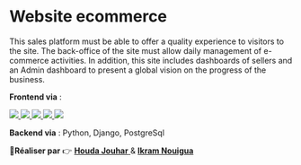 # Website ecommerce
This sales platform must be able to offer a quality experience to visitors to the site. The back-office of the site must allow daily management of e-commerce activities.
 In addition, this site includes dashboards of sellers and an Admin dashboard to present a global vision on the progress of the business.
 
 
**Frontend via** :
<p align="left"> 
<a href="" target="_blank"> <img src="https://img.shields.io/badge/HTML5-E34F26?style=for-the-badge&logo=html5&logoColor=white"/> </a> 
<a href="" > <img src=" https://img.shields.io/badge/CSS3-1572B6?style=for-the-badge&logo=css3&logoColor=white"/> </a> 
<a href="" > <img src=" https://img.shields.io/badge/Bootstrap-563D7C?style=for-the-badge&logo=bootstrap&logoColor=white"/> </a> 
<a href="" > <img src="  https://img.shields.io/badge/JavaScript-323330?style=for-the-badge&logo=javascript&logoColor=F7DF1E"/> </a>
<a href="" target="_blank"> <img src=" https://img.shields.io/badge/Chart.js-FF6384?style=for-the-badge&logo=chartdotjs&logoColor=white"/> </a>

</p>

**Backend via** : Python, Django, PostgreSql 

:boy:**Réaliser par** :point_right: <a href="https://github.com/houdajh"> **Houda Jouhar** </a> & <a href="https://github.com/IkrameNG">
 **Ikram Nouigua** </a> 
